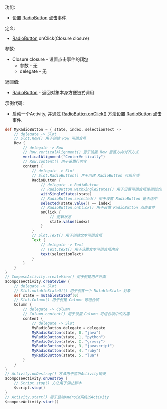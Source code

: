 功能:

+ 设置 [RadioButton](/API/UI/Compose/Widget/RadioButton/README.md) 点击事件.

定义:

+ [RadioButton](/API/UI/Compose/Widget/RadioButton/README.md) onClick(Closure closure)

参数:

+ Closure closure - 设置点击事件的闭包
    + 参数 - 无
    + delegate - 无

返回值:

+ [RadioButton](/API/UI/Compose/Widget/RadioButton/README.md) - 返回对象本身方便链式调用

示例代码:

+ 启动一个Activity, 并通过 [RadioButton.onClick()](/API/UI/Compose/Widget/RadioButton/README.md?id=onClick)
  方法设置 [RadioButton](/API/UI/Compose/Widget/RadioButton/README.md) 点击事件.

```groovy
def MyRadioButton = { state, index, selectionText ->
    // delegate -> Slot
    // Slot.Row() 用于创建 Row 可组合项
    Row {
        // delegate -> Row
        // Row.verticalAlignment() 用于设置 Row 垂直方向对齐方式
        verticalAlignment("CenterVertically")
        // Row.content() 用于设置行内容
        content {
            // delegate -> Slot
            // Slot.RadioButton() 用于创建 RadioButton 可组合项
            RadioButton {
                // delegate -> RadioButton
                // RadioButton.withSingleStates() 用于设置可组合项使用到的所有 SingleState
                withSingleStates(state)
                // RadioButton.selected() 用于设置 RadioButton 是否选中
                selected(state.value() == index)
                // RadioButton.onClick() 用于设置 RadioButton 点击事件
                onClick {
                    // 更新状态
                    state.value(index)
                }
            }
            // Slot.Text() 用于创建文本可组合项
            Text {
                // delegate -> Text
                // Text.text() 用于设置文本可组合项内容
                text(selectionText)
            }
        }
    }
}
// ComposeActivity.createView() 用于创建用户界面
$composeActivity.createView {
    // delegate -> Slot
    // Slot.mutableStateOf() 用于创建一个 MutableState 对象
    def state = mutableStateOf(0)
    // Slot.Column() 用于创建 Column 可组合项
    Column {
        // delegate -> Column
        // Column.content() 用于设置 Column 可组合项中的内容
        content {
            // delegate -> Slot
            MyRadioButton.delegate = delegate
            MyRadioButton(state, 0, "java")
            MyRadioButton(state, 1, "python")
            MyRadioButton(state, 2, "groovy")
            MyRadioButton(state, 3, "javascript")
            MyRadioButton(state, 4, "ruby")
            MyRadioButton(state, 5, "lua")
        }
    }
}
// Activity.onDestroy() 方法用于监听Activity销毁
$composeActivity.onDestroy {
    // Script.stop() 方法用于停止脚本
    $script.stop()
}
// Activity.start() 用于启动Android系统的Activity
$composeActivity.start()
```